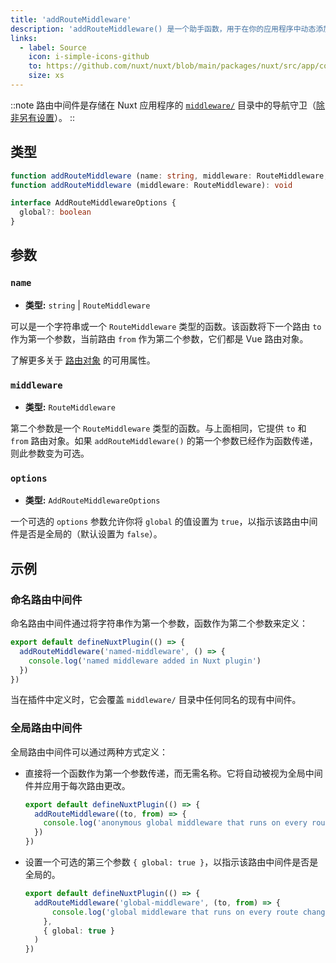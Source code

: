 ```yaml
---
title: 'addRouteMiddleware'
description: 'addRouteMiddleware() 是一个助手函数，用于在你的应用程序中动态添加中间件。'
links:
  - label: Source
    icon: i-simple-icons-github
    to: https://github.com/nuxt/nuxt/blob/main/packages/nuxt/src/app/composables/router.ts
    size: xs
---
```


::note
路由中间件是存储在 Nuxt 应用程序的 [`middleware/`](/docs/guide/directory-structure/middleware) 目录中的导航守卫（[除非另有设置](/docs/api/nuxt-config#middleware)）。
::

## 类型

```ts
function addRouteMiddleware (name: string, middleware: RouteMiddleware, options?: AddRouteMiddlewareOptions): void
function addRouteMiddleware (middleware: RouteMiddleware): void

interface AddRouteMiddlewareOptions {
  global?: boolean
}
```

## 参数

### `name`

- **类型:** `string` | `RouteMiddleware`

可以是一个字符串或一个 `RouteMiddleware` 类型的函数。该函数将下一个路由 `to` 作为第一个参数，当前路由 `from` 作为第二个参数，它们都是 Vue 路由对象。

了解更多关于 [路由对象](/docs/api/composables/use-route) 的可用属性。

### `middleware`

- **类型:** `RouteMiddleware`

第二个参数是一个 `RouteMiddleware` 类型的函数。与上面相同，它提供 `to` 和 `from` 路由对象。如果 `addRouteMiddleware()` 的第一个参数已经作为函数传递，则此参数变为可选。

### `options`

- **类型:** `AddRouteMiddlewareOptions`

一个可选的 `options` 参数允许你将 `global` 的值设置为 `true`，以指示该路由中间件是否是全局的（默认设置为 `false`）。

## 示例

### 命名路由中间件

命名路由中间件通过将字符串作为第一个参数，函数作为第二个参数来定义：

```ts [plugins/my-plugin.ts]
export default defineNuxtPlugin(() => {
  addRouteMiddleware('named-middleware', () => {
    console.log('named middleware added in Nuxt plugin')
  })
})
```

当在插件中定义时，它会覆盖 `middleware/` 目录中任何同名的现有中间件。

### 全局路由中间件

全局路由中间件可以通过两种方式定义：

- 直接将一个函数作为第一个参数传递，而无需名称。它将自动被视为全局中间件并应用于每次路由更改。

  ```ts [plugins/my-plugin.ts]
  export default defineNuxtPlugin(() => {
    addRouteMiddleware((to, from) => {
      console.log('anonymous global middleware that runs on every route change')
    })
  })
  ```

- 设置一个可选的第三个参数 `{ global: true }`，以指示该路由中间件是否是全局的。

  ```ts [plugins/my-plugin.ts]
  export default defineNuxtPlugin(() => {
    addRouteMiddleware('global-middleware', (to, from) => {
        console.log('global middleware that runs on every route change')
      },
      { global: true }
    )
  })
  ```
